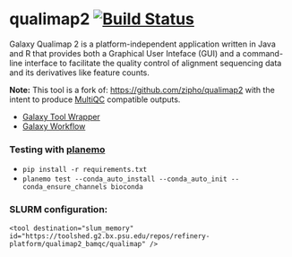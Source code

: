 # qualimap2 [![Build Status](https://travis-ci.org/refinery-platform/qualimap2.svg?branch=master)](https://travis-ci.org/refinery-platform/qualimap2)
Galaxy Qualimap 2 is a platform-independent application written in Java and R that provides both a Graphical User Inteface (GUI) and a command-line interface to facilitate the quality control of alignment sequencing data and its derivatives like feature counts. 

**Note:** This tool is a fork of: https://github.com/zipho/qualimap2 with the intent to produce [MultiQC](https://github.com/ewels/MultiQC/blob/master/docs/modules/qualimap.md) compatible outputs.

- [Galaxy Tool Wrapper](https://toolshed.g2.bx.psu.edu/view/refinery-platform/qualimap2_bamqc)
- [Galaxy Workflow]()

### Testing with [planemo](https://planemo.readthedocs.io/en/latest/)

- `pip install -r requirements.txt`
- `planemo test --conda_auto_install --conda_auto_init --conda_ensure_channels bioconda`

### SLURM configuration:
`<tool destination="slum_memory" id="https://toolshed.g2.bx.psu.edu/repos/refinery-platform/qualimap2_bamqc/qualimap" />`
